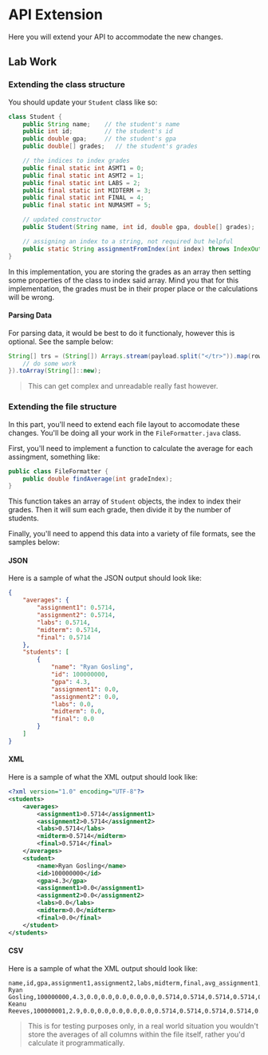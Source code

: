 # API Extension

Here you will extend your API to accommodate the new changes.

## Lab Work

### Extending the class structure

You should update your `Student` class like so:

```java
class Student {
    public String name;    // the student's name
    public int id;         // the student's id
    public double gpa;     // the student's gpa
    public double[] grades;   // the student's grades

    // the indices to index grades
    public final static int ASMT1 = 0;
    public final static int ASMT2 = 1;
    public final static int LABS = 2;
    public final static int MIDTERM = 3;
    public final static int FINAL = 4;
    public final static int NUMASMT = 5;

    // updated constructor
    public Student(String name, int id, double gpa, double[] grades);

    // assigning an index to a string, not required but helpful
    public static String assignmentFromIndex(int index) throws IndexOutOfBoundsException;
}
```

In this implementation, you are storing the grades as an array then setting some properties of the class to index said array.
Mind you that for this implementation, the grades must be in their proper place or the calculations will be wrong.

#### Parsing Data

For parsing data, it would be best to do it functionaly, however this is optional.
See the sample below:

```java
String[] trs = (String[]) Arrays.stream(payload.split("</tr>")).map(row -> {
    // do some work
}).toArray(String[]::new);
```

>This can get complex and unreadable really fast however.

### Extending the file structure

In this part, you'll need to extend each file layout to accomodate these changes.
You'll be doing all your work in the `FileFormatter.java` class.

First, you'll need to implement a function to calculate the average for each assingment, something like:

```java
public class FileFormatter {
    public double findAverage(int gradeIndex);
}
```

This function takes an array of `Student` objects, the index to index their grades.
Then it will sum each grade, then divide it by the number of students.

Finally, you'll need to append this data into a variety of file formats, see the samples below:

#### JSON

Here is a sample of what the JSON output should look like:

```json
{
    "averages": {
        "assignment1": 0.5714,
        "assignment2": 0.5714,
        "labs": 0.5714,
        "midterm": 0.5714,
        "final": 0.5714
    },
    "students": [
        {
            "name": "Ryan Gosling",
            "id": 100000000,
            "gpa": 4.3,
            "assignment1": 0.0,
            "assignment2": 0.0,
            "labs": 0.0,
            "midterm": 0.0,
            "final": 0.0
        }
    ]
}
```

#### XML

Here is a sample of what the XML output should look like:

```xml
<?xml version="1.0" encoding="UTF-8"?>
<students>
    <averages>
        <assignment1>0.5714</assignment1>
        <assignment2>0.5714</assignment2>
        <labs>0.5714</labs>
        <midterm>0.5714</midterm>
        <final>0.5714</final>
    </averages>
    <student>
        <name>Ryan Gosling</name>
        <id>100000000</id>
        <gpa>4.3</gpa>
        <assignment1>0.0</assignment1>
        <assignment2>0.0</assignment2>
        <labs>0.0</labs>
        <midterm>0.0</midterm>
        <final>0.0</final>
    </student>
</students>
```

#### CSV

Here is a sample of what the XML output should look like:

```csv
name,id,gpa,assignment1,assignment2,labs,midterm,final,avg_assignment1,avg_assignment2,avg_labs,avg_midterm,avg_final
Ryan Gosling,100000000,4.3,0.0,0.0,0.0,0.0,0.0,0.5714,0.5714,0.5714,0.5714,0.5714
Keanu Reeves,100000001,2.9,0.0,0.0,0.0,0.0,0.0,0.5714,0.5714,0.5714,0.5714,0.5714
```

>This is for testing purposes only, in a real world situation you wouldn't store the averages of all columns within
>the file itself, rather you'd calculate it programmatically.
